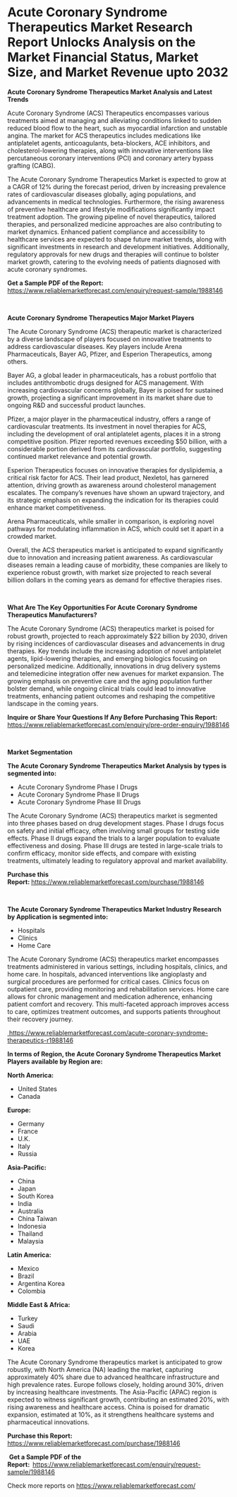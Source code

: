 <p><h1>Acute Coronary Syndrome Therapeutics Market Research Report Unlocks Analysis on the Market Financial Status, Market Size, and Market Revenue upto 2032</h1></p><p><strong>Acute Coronary Syndrome Therapeutics Market Analysis and Latest Trends</strong></p>
<p><p>Acute Coronary Syndrome (ACS) Therapeutics encompasses various treatments aimed at managing and alleviating conditions linked to sudden reduced blood flow to the heart, such as myocardial infarction and unstable angina. The market for ACS therapeutics includes medications like antiplatelet agents, anticoagulants, beta-blockers, ACE inhibitors, and cholesterol-lowering therapies, along with innovative interventions like percutaneous coronary interventions (PCI) and coronary artery bypass grafting (CABG).</p><p>The Acute Coronary Syndrome Therapeutics Market is expected to grow at a CAGR of 12% during the forecast period, driven by increasing prevalence rates of cardiovascular diseases globally, aging populations, and advancements in medical technologies. Furthermore, the rising awareness of preventive healthcare and lifestyle modifications significantly impact treatment adoption. The growing pipeline of novel therapeutics, tailored therapies, and personalized medicine approaches are also contributing to market dynamics. Enhanced patient compliance and accessibility to healthcare services are expected to shape future market trends, along with significant investments in research and development initiatives. Additionally, regulatory approvals for new drugs and therapies will continue to bolster market growth, catering to the evolving needs of patients diagnosed with acute coronary syndromes.</p></p>
<p><strong>Get a Sample PDF of the Report:&nbsp;</strong> <a href="https://www.reliablemarketforecast.com/enquiry/request-sample/1988146?utm_campaign=2750&utm_medium=2&utm_source=Github&utm_content=ia&utm_term=09032025&utm_id=acute-coronary-syndrome-therapeutics">https://www.reliablemarketforecast.com/enquiry/request-sample/1988146</a></p>
<p>&nbsp;</p>
<p><strong>Acute Coronary Syndrome Therapeutics Major Market Players</strong></p>
<p><p>The Acute Coronary Syndrome (ACS) therapeutic market is characterized by a diverse landscape of players focused on innovative treatments to address cardiovascular diseases. Key players include Arena Pharmaceuticals, Bayer AG, Pfizer, and Esperion Therapeutics, among others.</p><p>Bayer AG, a global leader in pharmaceuticals, has a robust portfolio that includes antithrombotic drugs designed for ACS management. With increasing cardiovascular concerns globally, Bayer is poised for sustained growth, projecting a significant improvement in its market share due to ongoing R&D and successful product launches.</p><p>Pfizer, a major player in the pharmaceutical industry, offers a range of cardiovascular treatments. Its investment in novel therapies for ACS, including the development of oral antiplatelet agents, places it in a strong competitive position. Pfizer reported revenues exceeding $50 billion, with a considerable portion derived from its cardiovascular portfolio, suggesting continued market relevance and potential growth.</p><p>Esperion Therapeutics focuses on innovative therapies for dyslipidemia, a critical risk factor for ACS. Their lead product, Nexletol, has garnered attention, driving growth as awareness around cholesterol management escalates. The company’s revenues have shown an upward trajectory, and its strategic emphasis on expanding the indication for its therapies could enhance market competitiveness.</p><p>Arena Pharmaceuticals, while smaller in comparison, is exploring novel pathways for modulating inflammation in ACS, which could set it apart in a crowded market. </p><p>Overall, the ACS therapeutics market is anticipated to expand significantly due to innovation and increasing patient awareness. As cardiovascular diseases remain a leading cause of morbidity, these companies are likely to experience robust growth, with market size projected to reach several billion dollars in the coming years as demand for effective therapies rises.</p></p>
<p>&nbsp;</p>
<p><strong>What Are The Key Opportunities For Acute Coronary Syndrome Therapeutics Manufacturers?</strong></p>
<p><p>The Acute Coronary Syndrome (ACS) therapeutics market is poised for robust growth, projected to reach approximately $22 billion by 2030, driven by rising incidences of cardiovascular diseases and advancements in drug therapies. Key trends include the increasing adoption of novel antiplatelet agents, lipid-lowering therapies, and emerging biologics focusing on personalized medicine. Additionally, innovations in drug delivery systems and telemedicine integration offer new avenues for market expansion. The growing emphasis on preventive care and the aging population further bolster demand, while ongoing clinical trials could lead to innovative treatments, enhancing patient outcomes and reshaping the competitive landscape in the coming years.</p></p>
<p><strong>Inquire or Share Your Questions If Any Before Purchasing This Report:</strong> <a href="https://www.reliablemarketforecast.com/enquiry/pre-order-enquiry/1988146?utm_campaign=2750&utm_medium=2&utm_source=Github&utm_content=ia&utm_term=09032025&utm_id=acute-coronary-syndrome-therapeutics">https://www.reliablemarketforecast.com/enquiry/pre-order-enquiry/1988146</a></p>
<p>&nbsp;</p>
<p><strong>Market Segmentation</strong></p>
<p><strong>The Acute Coronary Syndrome Therapeutics Market Analysis by types is segmented into:</strong></p>
<p><ul><li>Acute Coronary Syndrome Phase I Drugs</li><li>Acute Coronary Syndrome Phase II Drugs</li><li>Acute Coronary Syndrome Phase III Drugs</li></ul></p>
<p><p>The Acute Coronary Syndrome (ACS) therapeutics market is segmented into three phases based on drug development stages. Phase I drugs focus on safety and initial efficacy, often involving small groups for testing side effects. Phase II drugs expand the trials to a larger population to evaluate effectiveness and dosing. Phase III drugs are tested in large-scale trials to confirm efficacy, monitor side effects, and compare with existing treatments, ultimately leading to regulatory approval and market availability.</p></p>
<p><strong>Purchase this Report:&nbsp;</strong><a href="https://www.reliablemarketforecast.com/purchase/1988146?utm_campaign=2750&utm_medium=2&utm_source=Github&utm_content=ia&utm_term=09032025&utm_id=acute-coronary-syndrome-therapeutics">https://www.reliablemarketforecast.com/purchase/1988146</a></p>
<p>&nbsp;</p>
<p><strong>The Acute Coronary Syndrome Therapeutics Market Industry Research by Application is segmented into:</strong></p>
<p><ul><li>Hospitals</li><li>Clinics</li><li>Home Care</li></ul></p>
<p><p>The Acute Coronary Syndrome (ACS) therapeutics market encompasses treatments administered in various settings, including hospitals, clinics, and home care. In hospitals, advanced interventions like angioplasty and surgical procedures are performed for critical cases. Clinics focus on outpatient care, providing monitoring and rehabilitation services. Home care allows for chronic management and medication adherence, enhancing patient comfort and recovery. This multi-faceted approach improves access to care, optimizes treatment outcomes, and supports patients throughout their recovery journey.</p></p>
<p><a href="https://www.reliablemarketforecast.com/acute-coronary-syndrome-therapeutics-r1988146?utm_campaign=2750&utm_medium=2&utm_source=Github&utm_content=ia&utm_term=09032025&utm_id=acute-coronary-syndrome-therapeutics">&nbsp;https://www.reliablemarketforecast.com/acute-coronary-syndrome-therapeutics-r1988146</a></p>
<p><strong>In terms of Region, the Acute Coronary Syndrome Therapeutics Market Players available by Region are:</strong></p>
<p>
    <p> <strong> North America: </strong>
        <ul>
            <li>United States</li>
            <li>Canada</li>
        </ul>
        </p> 
    <p> <strong> Europe: </strong>
        <ul>
            <li>Germany</li>
            <li>France</li>
            <li>U.K.</li>
            <li>Italy</li>
            <li>Russia</li>
        </ul>
        </p> 
    <p> <strong> Asia-Pacific: </strong>
        <ul>
            <li>China</li>
            <li>Japan</li>
            <li>South Korea</li>
            <li>India</li>
            <li>Australia</li>
            <li>China Taiwan</li>
            <li>Indonesia</li>
            <li>Thailand</li>
            <li>Malaysia</li>
        </ul>
        </p> 
    <p> <strong> Latin America: </strong>
        <ul>
            <li>Mexico</li>
            <li>Brazil</li>
            <li>Argentina Korea</li>
            <li>Colombia</li>
        </ul>
        </p> 
    <p> <strong> Middle East & Africa: </strong>
        <ul>
            <li>Turkey</li>
            <li>Saudi</li>
            <li>Arabia</li>
            <li>UAE</li>
            <li>Korea</li>
        </ul>
    </p>
    </p>
<p><p>The Acute Coronary Syndrome therapeutics market is anticipated to grow robustly, with North America (NA) leading the market, capturing approximately 40% share due to advanced healthcare infrastructure and high prevalence rates. Europe follows closely, holding around 30%, driven by increasing healthcare investments. The Asia-Pacific (APAC) region is expected to witness significant growth, contributing an estimated 20%, with rising awareness and healthcare access. China is poised for dramatic expansion, estimated at 10%, as it strengthens healthcare systems and pharmaceutical innovations.</p></p>
<p><strong>Purchase this Report: </strong><a href="https://www.reliablemarketforecast.com/purchase/1988146?utm_campaign=2750&utm_medium=2&utm_source=Github&utm_content=ia&utm_term=09032025&utm_id=acute-coronary-syndrome-therapeutics">https://www.reliablemarketforecast.com/purchase/1988146</a></p>
<p>&nbsp;<strong>Get a Sample PDF of the Report:&nbsp;&nbsp;</strong><a href="https://www.reliablemarketforecast.com/enquiry/request-sample/1988146?utm_campaign=2750&utm_medium=2&utm_source=Github&utm_content=ia&utm_term=09032025&utm_id=acute-coronary-syndrome-therapeutics">https://www.reliablemarketforecast.com/enquiry/request-sample/1988146</a></p>
<p><strong></strong></p>
<p>Check more reports on <a href="https://www.reliablemarketforecast.com/?utm_campaign=2750&utm_medium=2&utm_source=Github&utm_content=ia&utm_term=09032025&utm_id=acute-coronary-syndrome-therapeutics">https://www.reliablemarketforecast.com/</a></p>